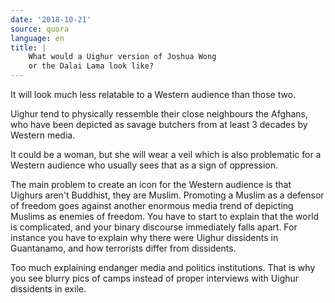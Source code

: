 ```yaml
---
date: '2018-10-21'
source: quora
language: en
title: |
    What would a Uighur version of Joshua Wong
    or the Dalai Lama look like?
---
```


It will look much less relatable to a Western audience than those two.

Uighur tend to physically ressemble their close neighbours the Afghans,
who have been depicted as savage butchers from at least 3 decades by
Western media.

It could be a woman, but she will wear a veil which is also problematic
for a Western audience who usually sees that as a sign of oppression.

The main problem to create an icon for the Western audience is that
Uighurs aren\'t Buddhist, they are Muslim. Promoting a Muslim as a
defensor of freedom goes against another enormous media trend of
depicting Muslims as enemies of freedom. You have to start to explain
that the world is complicated, and your binary discourse immediately
falls apart. For instance you have to explain why there were Uighur
dissidents in Guantanamo, and how terrorists differ from dissidents.

Too much explaining endanger media and politics institutions. That is
why you see blurry pics of camps instead of proper interviews with
Uighur dissidents in exile.
